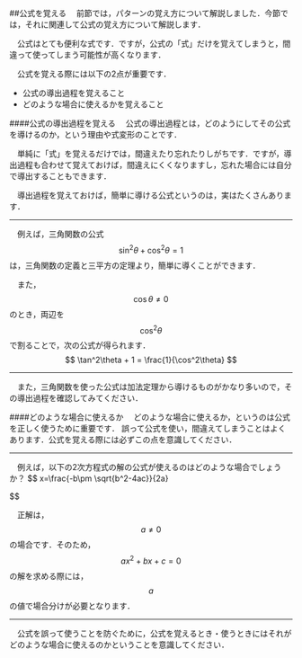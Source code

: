 ##公式を覚える
　前節では，パターンの覚え方について解説しました．今節では，それに関連して公式の覚え方について解説します．

　公式はとても便利な式です．ですが，公式の「式」だけを覚えてしまうと，間違って使ってしまう可能性が高くなります．

　公式を覚える際には以下の2点が重要です．

- 公式の導出過程を覚えること
- どのような場合に使えるかを覚えること

####公式の導出過程を覚える
　公式の導出過程とは，どのようにしてその公式を導けるのか，という理由や式変形のことです．

　単純に「式」を覚えるだけでは，間違えたり忘れたりしがちです．ですが，導出過程も合わせて覚えておけば，間違えにくくなりますし，忘れた場合には自分で導出することもできます．

　導出過程を覚えておけば，簡単に導ける公式というのは，実はたくさんあります．

***
　例えば，三角関数の公式
$$
\sin^2\theta + \cos^2\theta = 1
$$
は，三角関数の定義と三平方の定理より，簡単に導くことができます．

　また，$$\cos\theta \neq 0$$ のとき，両辺を$$\cos^2\theta$$で割ることで，次の公式が得られます．
$$
\tan^2\theta + 1 = \frac{1}{\cos^2\theta}
$$

***

　また，三角関数を使った公式は加法定理から導けるものがかなり多いので，その導出過程を確認してみてください．

####どのような場合に使えるか
　どのような場合に使えるか，というのは公式を正しく使うために重要です．
誤って公式を使い，間違えてしまうことはよくあります．公式を覚える際には必ずこの点を意識してください．

***
　例えば，以下の2次方程式の解の公式が使えるのはどのような場合でしょうか？
$$
x=\frac{-b\pm \sqrt{b^2-4ac}}{2a}

$$

　正解は，$$a \neq 0$$ の場合です．そのため，
$$
ax^2 + bx + c = 0
$$
の解を求める際には，$$a$$ の値で場合分けが必要となります．

***

　公式を誤って使うことを防ぐために，公式を覚えるとき・使うときにはそれがどのような場合に使えるのかということを意識してください．
